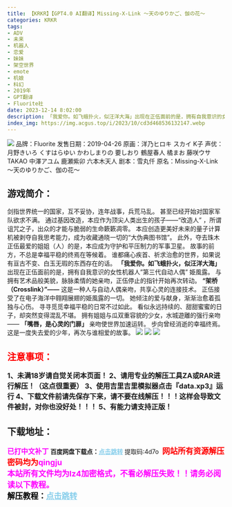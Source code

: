 ```yaml
---
title: 【KRKR】【GPT4.0 AI翻译】Missing-X-Link ～天のゆりかご、伽の花～
categories: KRKR
tags:
- ADV
- 未来
- 机器人
- 恋爱
- 妹妹
- 架空世界
- emote
- 机娘
- 科幻
- 2019年
- GPT翻译
- Fluorite社
date: 2023-12-14 8:02:00
description: 「我爱你。如飞蛾扑火，似汪洋大海」出现在正伍面前的是，拥有自我意识的女性机器人”第三代自动人偶” 姫風露。与拥有艺术品般美貌，脉脉柔情的她亲吻，正伍停止的指针开始再次转动。“架桥（Crosslink）”——这是一种人与自动人偶亲吻，共享心灵的连接技术。
index_img: https://img.acgus.top/i/2023/10/cd3d468536132147.webp
---
```

![](https://img.acgus.top/i/2023/10/cd3d468536132147.webp)
品牌：Fluorite
发售日期：2019-04-26
原画：洋乃ヒロキ スカイ K子
声优：月野きいろ くすはらゆい かわしまりの 要しおり 鶴屋春人 橘まお 藤咲ウサ TAKAO 中澤アユム 鹿瀬紫卯 六本木天人
剧本：雪丸仟
原名：Missing-X-Link ～天のゆりかご、伽の花～

## 游戏简介：
剑指世界统一的国家，互不妥协，连年战事，兵荒马乱。
甚至已经开始对国家军队欲求不满。
通过基因改造，本应作为顶尖人类出生的孩子——“改造人” ，所谓诅咒之子，出众的才能与脆弱的生命簌簌凋零。
本应创造更美好未来的量子计算机被剥夺自我思考能力，成为收藏通晓一切的“大伪典图书馆”。
此外，夺去珠木正伍最爱的姐姐（人）的是，本应成为守护和平压制力的军事卫星。
故事的前方，不总是幸福平稳的终焉在等候着。
谁都痛心疾首、祈求治愈的世界，如果说有亘古不变、白玉无瑕的东西存在的话。
**「我爱你。如飞蛾扑火，似汪洋大海」**
出现在正伍面前的是，拥有自我意识的女性机器人”第三代自动人偶” 姫風露。
与拥有艺术品般美貌，脉脉柔情的她亲吻，正伍停止的指针开始再次转动。
**“架桥（Crosslink）”——**
这是一种人与自动人偶亲吻，共享心灵的连接技术。
正伍接受了在电子海洋中翱翔展翅的姫風露的一切。
她倾注的爱与献身，渐渐治愈着孤独与心伤。
寻寻觅觅幸福平稳的日常不过如此。
看似永远持续的、甜甜蜜蜜的日子，却突然变得混乱不堪。
拥有姐姐与瓜双重容貌的少女，水城遊離的强行亲吻——
**「嘴唇，是心灵的门扉」**
亲吻使世界加速运转。
步向曾经消逝的幸福终焉。
这是一度失去爱的少年，再次与谁相爱的故事。
![](https://img.acgus.top/i/2023/10/abc1694cc1132156.webp)
![](https://img.acgus.top/i/2023/10/bab5e3e62c132154.webp)
![](https://img.acgus.top/i/2023/10/856c01a2ae132152.webp)






## <font color=#FF0000 >注意事项：</font>
<font size=3><b>1、未满18岁请自觉关闭本页面！
2、请用专业的解压工具ZA或RAR进行解压！（这点很重要）
3、使用吉里吉里模拟器点击『data.xp3』运行
4、下载文件前请先保存下来，请不要在线解压！！！这样会导致文件被封，对你也没好处！！！
5、有能力请支持正版！</b></font>

## 下载地址：
<font color=#FF00FF size=3><b>已打中文补丁</b></font>
<b>百度网盘下载点：</b><a href="https://pan.baidu.com/s/1MS1_zT_li75jnbsHjwrdBQ?pwd=4d7o" style="color: #87CEEB;"><b>点击跳转</b></a> 提取码:4d7o
<a style="padding: 0" href="https://post.qingju.org/AD/"><img style="max-width:100%" src="https://img.acgus.top/i/2024/07/478f689b8021d8d499ab43d21acf137a.gif" alt=""></a>
<b><font color=#FF0000 size=4>网站所有资源解压密码均为</b></font><b><font color=#FF00FF size=4>qingju</font><font color=#FF0000 ></font></b><br><b><font color=#FF00FF size=4>本站所有文件均为lz4加密格式，不看必解压失败！！请务必阅读以下教程。</b></font><br><b><font color=#000 size=4>解压教程：</b><a href="https://post.qingju.org/tutorial/000/" style="color: #87CEEB;"><b>点击跳转</b></a>
